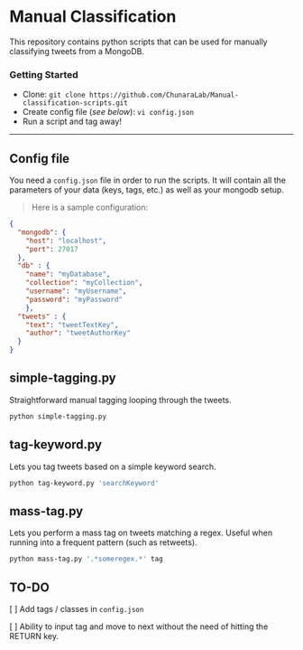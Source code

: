 # Manual Classification

This repository contains python scripts that can be used for manually classifying tweets from a MongoDB.

### Getting Started

* Clone: `git clone https://github.com/ChunaraLab/Manual-classification-scripts.git`
* Create config file (*see below*): `vi config.json`
* Run a script and tag away!

-----------------------

## Config file

You need a `config.json` file in order to run the scripts. It will contain all the parameters of your data (keys, tags, etc.) as well as your mongodb setup. 
> Here is a sample configuration:

```json
{
  "mongodb": {
    "host": "localhost",
    "port": 27017
  },
  "db" : {
  	"name": "myDatabase",
  	"collection": "myCollection",
  	"username": "myUsername",
  	"password": "myPassword"
	},
  "tweets" : {
    "text": "tweetTextKey",
    "author": "tweetAuthorKey"
  }
}
```

## simple-tagging.py

Straightforward manual tagging looping through the tweets.

```bash
python simple-tagging.py
```

## tag-keyword.py

Lets you tag tweets based on a simple keyword search.

```bash
python tag-keyword.py 'searchKeyword'
```

## mass-tag.py

Lets you perform a mass tag on tweets matching a regex. Useful when running into a frequent pattern (such as retweets).

```bash
python mass-tag.py '.*someregex.*' tag
```

## TO-DO

[ ] Add tags / classes in `config.json`

[ ] Ability to input tag and move to next without the need of hitting the RETURN key.